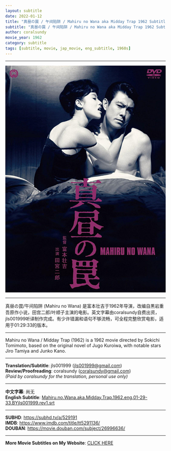 ```yaml
---
layout: subtitle
date: 2022-01-12
title: "真昼の罠 / 午间陷阱 / Mahiru no Wana aka Midday Trap 1962 Subtitle (English)"
subtitle: "真昼の罠 / 午间陷阱 / Mahiru no Wana aka Midday Trap 1962 Subtitle (English)"
author: coralsundy
movie_year: 1962
category: subtitle
tags: [subtitle, movie, jap_movie, eng_subtitle, 1960s]
---
```


------

<img src="../assets/tt5291136.jpg" alt="tt5291136_cover_art" />

------

真昼の罠/午间陷阱 (Mahiru no Wana) 是富本壮吉于1962年导演，改编自黒岩重吾原作小说，田宫二郎/叶顺子主演的电影。英文字幕由coralsundy自费出资，jls001999听译制作完成。有少许错漏和语句不够流畅，可全程完整欣赏电影，适用于01:29:33的版本。

------

Mahiru no Wana / Midday Trap (1962) is a 1962 movie directed by Sokichi Tomimoto, based on the original novel of Jugo Kuroiwa, with notable stars Jiro Tamiya and Junko Kano.

------

**Translation/Subtitle**: jls001999 (jls001999@gmail.com)<br>
**Review/Proofreading**: coralsundy (coralsundy@gmail.com)<br>
*(Paid by coralsundy for the translation, personal use only)*

------

**中文字幕**: 尚无<br>
**English Subtitle**: [Mahiru.no.Wana.aka.Midday.Trap.1962.eng.01-29-33.BYjls001999.rev1.srt](../subtitles/Mahiru.no.Wana.aka.Midday.Trap.1962.eng.01-29-33.BYjls001999.rev1.srt)

------

**SUBHD**: <https://subhd.tv/a/529191><br>
**IMDB**: <https://www.imdb.com/title/tt5291136/><br>
**DOUBAN**: <https://movie.douban.com/subject/26996636/>

------

**More Movie Subtitles on My Website**: <a href='{% post_url 2021-01-10-subtitles-summary-list %}'>CLICK HERE</a>


